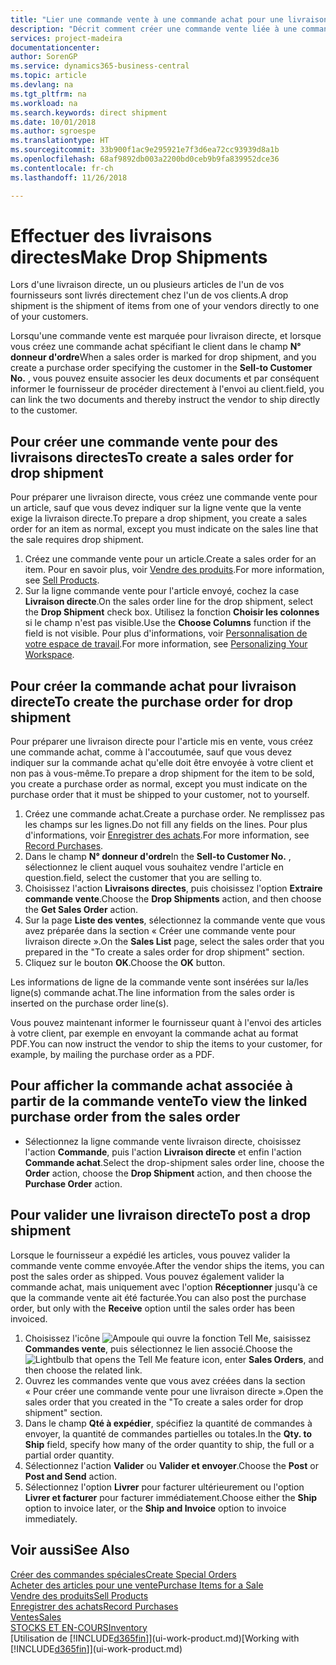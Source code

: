 ```yaml
---
title: "Lier une commande vente à une commande achat pour une livraison directe | Microsoft Docs"
description: "Décrit comment créer une commande vente liée à une commande achat pour permettre la livraison directe du fournisseur au client."
services: project-madeira
documentationcenter: 
author: SorenGP
ms.service: dynamics365-business-central
ms.topic: article
ms.devlang: na
ms.tgt_pltfrm: na
ms.workload: na
ms.search.keywords: direct shipment
ms.date: 10/01/2018
ms.author: sgroespe
ms.translationtype: HT
ms.sourcegitcommit: 33b900f1ac9e295921e7f3d6ea72cc93939d8a1b
ms.openlocfilehash: 68af9892db003a2200bd0ceb9b9fa839952dce36
ms.contentlocale: fr-ch
ms.lasthandoff: 11/26/2018

---
```

# <a name="make-drop-shipments"></a><span data-ttu-id="30601-103">Effectuer des livraisons directes</span><span class="sxs-lookup"><span data-stu-id="30601-103">Make Drop Shipments</span></span>
<span data-ttu-id="30601-104">Lors d'une livraison directe, un ou plusieurs articles de l'un de vos fournisseurs sont livrés directement chez l'un de vos clients.</span><span class="sxs-lookup"><span data-stu-id="30601-104">A drop shipment is the shipment of items from one of your vendors directly to one of your customers.</span></span>

<span data-ttu-id="30601-105">Lorsqu'une commande vente est marquée pour livraison directe, et lorsque vous créez une commande achat spécifiant le client dans le champ **N° donneur d'ordre**</span><span class="sxs-lookup"><span data-stu-id="30601-105">When a sales order is marked for drop shipment, and you create a purchase order specifying the customer in the **Sell-to Customer No.**</span></span> <span data-ttu-id="30601-106">, vous pouvez ensuite associer les deux documents et par conséquent informer le fournisseur de procéder directement à l'envoi au client.</span><span class="sxs-lookup"><span data-stu-id="30601-106">field, you can link the two documents and thereby instruct the vendor to ship directly to the customer.</span></span>

## <a name="to-create-a-sales-order-for-drop-shipment"></a><span data-ttu-id="30601-107">Pour créer une commande vente pour des livraisons directes</span><span class="sxs-lookup"><span data-stu-id="30601-107">To create a sales order for drop shipment</span></span>
<span data-ttu-id="30601-108">Pour préparer une livraison directe, vous créez une commande vente pour un article, sauf que vous devez indiquer sur la ligne vente que la vente exige la livraison directe.</span><span class="sxs-lookup"><span data-stu-id="30601-108">To prepare a drop shipment, you create a sales order for an item as normal, except you must indicate on the sales line that the sale requires drop shipment.</span></span>

1. <span data-ttu-id="30601-109">Créez une commande vente pour un article.</span><span class="sxs-lookup"><span data-stu-id="30601-109">Create a sales order for an item.</span></span> <span data-ttu-id="30601-110">Pour en savoir plus, voir [Vendre des produits](sales-how-sell-products.md).</span><span class="sxs-lookup"><span data-stu-id="30601-110">For more information, see [Sell Products](sales-how-sell-products.md).</span></span>
2. <span data-ttu-id="30601-111">Sur la ligne commande vente pour l'article envoyé, cochez la case **Livraison directe**.</span><span class="sxs-lookup"><span data-stu-id="30601-111">On the sales order line for the drop shipment, select the **Drop Shipment** check box.</span></span> <span data-ttu-id="30601-112">Utilisez la fonction **Choisir les colonnes** si le champ n'est pas visible.</span><span class="sxs-lookup"><span data-stu-id="30601-112">Use the **Choose Columns** function if the field is not visible.</span></span> <span data-ttu-id="30601-113">Pour plus d'informations, voir [Personnalisation de votre espace de travail](ui-personalization-user.md).</span><span class="sxs-lookup"><span data-stu-id="30601-113">For more information, see [Personalizing Your Workspace](ui-personalization-user.md).</span></span>

## <a name="to-create-the-purchase-order-for-drop-shipment"></a><span data-ttu-id="30601-114">Pour créer la commande achat pour livraison directe</span><span class="sxs-lookup"><span data-stu-id="30601-114">To create the purchase order for drop shipment</span></span>
<span data-ttu-id="30601-115">Pour préparer une livraison directe pour l'article mis en vente, vous créez une commande achat, comme à l'accoutumée, sauf que vous devez indiquer sur la commande achat qu'elle doit être envoyée à votre client et non pas à vous-même.</span><span class="sxs-lookup"><span data-stu-id="30601-115">To prepare a drop shipment for the item to be sold, you create a purchase order as normal, except you must indicate on the purchase order that it must be shipped to your customer, not to yourself.</span></span>

1. <span data-ttu-id="30601-116">Créez une commande achat.</span><span class="sxs-lookup"><span data-stu-id="30601-116">Create a purchase order.</span></span> <span data-ttu-id="30601-117">Ne remplissez pas les champs sur les lignes.</span><span class="sxs-lookup"><span data-stu-id="30601-117">Do not fill any fields on the lines.</span></span> <span data-ttu-id="30601-118">Pour plus d'informations, voir [Enregistrer des achats](purchasing-how-record-purchases.md).</span><span class="sxs-lookup"><span data-stu-id="30601-118">For more information, see [Record Purchases](purchasing-how-record-purchases.md).</span></span>
2. <span data-ttu-id="30601-119">Dans le champ **N° donneur d'ordre**</span><span class="sxs-lookup"><span data-stu-id="30601-119">In the **Sell-to Customer No.**</span></span> <span data-ttu-id="30601-120">, sélectionnez le client auquel vous souhaitez vendre l'article en question.</span><span class="sxs-lookup"><span data-stu-id="30601-120">field, select the customer that you are selling to.</span></span>
3. <span data-ttu-id="30601-121">Choisissez l'action **Livraisons directes**, puis choisissez l'option **Extraire commande vente**.</span><span class="sxs-lookup"><span data-stu-id="30601-121">Choose the **Drop Shipments** action, and then choose the **Get Sales Order** action.</span></span>
4. <span data-ttu-id="30601-122">Sur la page **Liste des ventes**, sélectionnez la commande vente que vous avez préparée dans la section « Créer une commande vente pour livraison directe ».</span><span class="sxs-lookup"><span data-stu-id="30601-122">On the **Sales List** page, select the sales order that you prepared in the "To create a sales order for drop shipment" section.</span></span>
5. <span data-ttu-id="30601-123">Cliquez sur le bouton **OK**.</span><span class="sxs-lookup"><span data-stu-id="30601-123">Choose the **OK** button.</span></span>

<span data-ttu-id="30601-124">Les informations de ligne de la commande vente sont insérées sur la/les ligne(s) commande achat.</span><span class="sxs-lookup"><span data-stu-id="30601-124">The line information from the sales order is inserted on the purchase order line(s).</span></span>

<span data-ttu-id="30601-125">Vous pouvez maintenant informer le fournisseur quant à l'envoi des articles à votre client, par exemple en envoyant la commande achat au format PDF.</span><span class="sxs-lookup"><span data-stu-id="30601-125">You can now instruct the vendor to ship the items to your customer, for example, by mailing the purchase order as a PDF.</span></span>     

## <a name="to-view-the-linked-purchase-order-from-the-sales-order"></a><span data-ttu-id="30601-126">Pour afficher la commande achat associée à partir de la commande vente</span><span class="sxs-lookup"><span data-stu-id="30601-126">To view the linked purchase order from the sales order</span></span>
* <span data-ttu-id="30601-127">Sélectionnez la ligne commande vente livraison directe, choisissez l'action **Commande**, puis l'action **Livraison directe** et enfin l'action **Commande achat**.</span><span class="sxs-lookup"><span data-stu-id="30601-127">Select the drop-shipment sales order line, choose the **Order** action, choose the **Drop Shipment** action, and then choose the **Purchase Order** action.</span></span>

## <a name="to-post-a-drop-shipment"></a><span data-ttu-id="30601-128">Pour valider une livraison directe</span><span class="sxs-lookup"><span data-stu-id="30601-128">To post a drop shipment</span></span>
<span data-ttu-id="30601-129">Lorsque le fournisseur a expédié les articles, vous pouvez valider la commande vente comme envoyée.</span><span class="sxs-lookup"><span data-stu-id="30601-129">After the vendor ships the items, you can post the sales order as shipped.</span></span> <span data-ttu-id="30601-130">Vous pouvez également valider la commande achat, mais uniquement avec l'option **Réceptionner** jusqu'à ce que la commande vente ait été facturée.</span><span class="sxs-lookup"><span data-stu-id="30601-130">You can also post the purchase order, but only with the **Receive** option until the sales order has been invoiced.</span></span>

1. <span data-ttu-id="30601-131">Choisissez l'icône ![Ampoule qui ouvre la fonction Tell Me](media/ui-search/search_small.png "Dites-moi ce que vous voulez faire"), saisissez **Commandes vente**, puis sélectionnez le lien associé.</span><span class="sxs-lookup"><span data-stu-id="30601-131">Choose the ![Lightbulb that opens the Tell Me feature](media/ui-search/search_small.png "Tell me what you want to do") icon, enter **Sales Orders**, and then choose the related link.</span></span>
2. <span data-ttu-id="30601-132">Ouvrez les commandes vente que vous avez créées dans la section « Pour créer une commande vente pour une livraison directe ».</span><span class="sxs-lookup"><span data-stu-id="30601-132">Open the sales order that you created in the "To create a sales order for drop shipment" section.</span></span>
3. <span data-ttu-id="30601-133">Dans le champ **Qté à expédier**, spécifiez la quantité de commandes à envoyer, la quantité de commandes partielles ou totales.</span><span class="sxs-lookup"><span data-stu-id="30601-133">In the **Qty. to Ship** field, specify how many of the order quantity to ship, the full or a partial order quantity.</span></span>
4. <span data-ttu-id="30601-134">Sélectionnez l'action **Valider** ou **Valider et envoyer**.</span><span class="sxs-lookup"><span data-stu-id="30601-134">Choose the **Post** or **Post and Send** action.</span></span>
5. <span data-ttu-id="30601-135">Sélectionnez l'option **Livrer** pour facturer ultérieurement ou l'option **Livrer et facturer** pour facturer immédiatement.</span><span class="sxs-lookup"><span data-stu-id="30601-135">Choose either the **Ship** option to invoice later, or the **Ship and Invoice** option to invoice immediately.</span></span>

## <a name="see-also"></a><span data-ttu-id="30601-136">Voir aussi</span><span class="sxs-lookup"><span data-stu-id="30601-136">See Also</span></span>
[<span data-ttu-id="30601-137">Créer des commandes spéciales</span><span class="sxs-lookup"><span data-stu-id="30601-137">Create Special Orders</span></span>](sales-how-to-create-special-orders.md)  
[<span data-ttu-id="30601-138">Acheter des articles pour une vente</span><span class="sxs-lookup"><span data-stu-id="30601-138">Purchase Items for a Sale</span></span>](purchasing-how-purchase-products-sale.md)  
[<span data-ttu-id="30601-139">Vendre des produits</span><span class="sxs-lookup"><span data-stu-id="30601-139">Sell Products</span></span>](sales-how-sell-products.md)  
[<span data-ttu-id="30601-140">Enregistrer des achats</span><span class="sxs-lookup"><span data-stu-id="30601-140">Record Purchases</span></span>](purchasing-how-record-purchases.md)  
[<span data-ttu-id="30601-141">Ventes</span><span class="sxs-lookup"><span data-stu-id="30601-141">Sales</span></span>](sales-manage-sales.md)  
[<span data-ttu-id="30601-142">STOCKS ET EN-COURS</span><span class="sxs-lookup"><span data-stu-id="30601-142">Inventory</span></span>](inventory-manage-inventory.md)  
<span data-ttu-id="30601-143">[Utilisation de [!INCLUDE[d365fin](includes/d365fin_md.md)]](ui-work-product.md)</span><span class="sxs-lookup"><span data-stu-id="30601-143">[Working with [!INCLUDE[d365fin](includes/d365fin_md.md)]](ui-work-product.md)</span></span>

